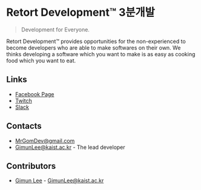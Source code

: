 # Retort Development&trade; 3분개발
> Development for Everyone.

Retort Development&trade; provides opportunities for the non-experienced to become developers who are able to make softwares on their own. We thinks developing a software which you want to make is as easy as cooking food which you want to eat.
## Links
* [Facebook Page][facebook page]
* [Twitch][twitch]
* [Slack][slack]
## Contacts
* [MrGomDev@gmail.com][gimun official email]
* [GimunLee@kaist.ac.kr][gimun private email] - The lead developer
## Contributors
* [Gimun Lee](https://www.linkedin.com/in/gimunlee/) - [GimunLee@kaist.ac.kr][gimun private email]

[facebook page]: https://www.facebook.com/threemindev/
[twitch]: https://www.twitch.tv/mrgomdev
[slack]: threemindev.slack.com

[gimun official email]: mailto:mrgomdev@gmail.com
[gimun private email]: mailto:gimunlee@kaist.ac.kr